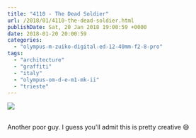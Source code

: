```yaml
---
title: "4110 - The Dead Soldier"
url: /2018/01/4110-the-dead-soldier.html
publishDate: Sat, 20 Jan 2018 19:00:59 +0000
date: 2018-01-20 20:00:59
categories: 
  - "olympus-m-zuiko-digital-ed-12-40mm-f2-8-pro"
tags: 
  - "architecture"
  - "graffiti"
  - "italy"
  - "olympus-om-d-e-m1-mk-ii"
  - "trieste"
---
```

<div class="container">
<div class="center"><a target="_blank" href="https://d25zfm9zpd7gm5.cloudfront.net/1200x1200/2017/20170526_180112_lr.jpg"><img class="webfeedsFeaturedVisual" src="https://d25zfm9zpd7gm5.cloudfront.net/0600x0600/2017/20170526_180112_lr.jpg" /></a></div>
</div>
<br />

Another poor guy. I guess you'll admit this is pretty creative 😄
